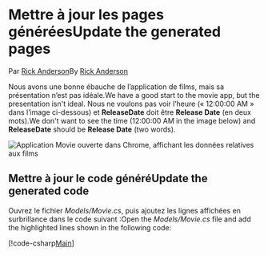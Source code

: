 # <a name="update-the-generated-pages"></a><span data-ttu-id="98716-101">Mettre à jour les pages générées</span><span class="sxs-lookup"><span data-stu-id="98716-101">Update the generated pages</span></span>

<span data-ttu-id="98716-102">Par [Rick Anderson](https://twitter.com/RickAndMSFT)</span><span class="sxs-lookup"><span data-stu-id="98716-102">By [Rick Anderson](https://twitter.com/RickAndMSFT)</span></span>

<span data-ttu-id="98716-103">Nous avons une bonne ébauche de l’application de films, mais sa présentation n’est pas idéale.</span><span class="sxs-lookup"><span data-stu-id="98716-103">We have a good start to the movie app, but the presentation isn't ideal.</span></span> <span data-ttu-id="98716-104">Nous ne voulons pas voir l’heure (« 12:00:00 AM » dans l’image ci-dessous) et **ReleaseDate** doit être **Release Date** (en deux mots).</span><span class="sxs-lookup"><span data-stu-id="98716-104">We don't want to see the time (12:00:00 AM in the image below) and **ReleaseDate** should be **Release Date** (two words).</span></span>

![Application Movie ouverte dans Chrome, affichant les données relatives aux films](../../tutorials/razor-pages/sql/_static/m55.png)

## <a name="update-the-generated-code"></a><span data-ttu-id="98716-106">Mettre à jour le code généré</span><span class="sxs-lookup"><span data-stu-id="98716-106">Update the generated code</span></span>

<span data-ttu-id="98716-107">Ouvrez le fichier *Models/Movie.cs*, puis ajoutez les lignes affichées en surbrillance dans le code suivant :</span><span class="sxs-lookup"><span data-stu-id="98716-107">Open the *Models/Movie.cs* file and add the highlighted lines shown in the following code:</span></span>

[!code-csharp[Main](code/Models/Movie.cs?highlight=2,11-12)]
